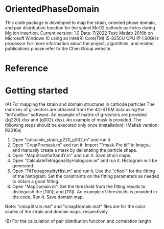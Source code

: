 # OrientedPhaseDomain

This code package is developed to map the strain, oriented phase domain, and pair distribution function for the spinel MnO2 cathode particles during Mg ion insertion.
Current version: 1.0
Date: 7/2022
Test: Matlab 2016b on Microsoft Windows 10 using an Intel(R) Core(TM) i5-8250U CPU @ 1.60GHz processor
For more information about the project, algorithms, and related publications please refer to the Chen Group website.

# Reference

# Getting started
(A) For mapping the strain and domain structures in cathode particles
The matrixes of g-vectors are obtained from the 4D-STEM data using the “imToolBox” software. An example of matrix of g-vectors are provided ((g220).xlsx and (g002).xlsx). An example of mask is provided. The following steps should be executed only once (installation):
(Matlab version: R2016a)

1. Open "calculate_strain_g220_g002.m" and run it.
2. Open "CreatPremask.m" and run it. Import ""mask-Pre.tif" in ImageJ and manually create a mask by delienating the particle shape.
3. Open "MapStrainforXandY.m" and run it. Save strain maps.
4. Open "CalculateTetragonalityHistogram.m" and run it. Histogram will be generated.
5. Open "FitTetragonalityHist.m" and run it. Use the "cftool" for the fitting of the histogram. Set the constraints on the fitting parameters as needed to obtain a good fitting.
6. Open "MapDomain.m". Set the threshold from the fitting results to distinguish the [100]t and [111]t. An example of thresholds is provided in the code. Run it. Save domain map.

Note: "cmapStrain.mat" and "cmapDomain.mat" files are for the color scales of the strain and domain maps, respectively.

(B) For the calculation of pair distribution function and correlation length
